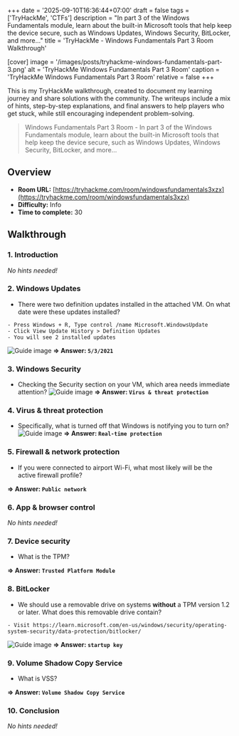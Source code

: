 +++
date = '2025-09-10T16:36:44+07:00'
draft = false
tags = ['TryHackMe', 'CTFs']
description = "In part 3 of the Windows Fundamentals module, learn about the built-in Microsoft tools that help keep the device secure, such as Windows Updates, Windows Security, BitLocker, and more..."
title = 'TryHackMe - Windows Fundamentals Part 3 Room Walkthrough'

[cover]
  image = '/images/posts/tryhackme-windows-fundamentals-part-3.png'
  alt = 'TryHackMe Windows Fundamentals Part 3 Room'
  caption = 'TryHackMe Windows Fundamentals Part 3 Room'
  relative = false
+++

This is my TryHackMe walkthrough, created to document my learning journey and share solutions with the community. The writeups include a mix of hints, step-by-step explanations, and final answers to help players who get stuck, while still encouraging independent problem-solving.

> Windows Fundamentals Part 3 Room - In part 3 of the Windows Fundamentals module, learn about the built-in Microsoft tools that help keep the device secure, such as Windows Updates, Windows Security, BitLocker, and more...

## Overview
- **Room URL:** [https://tryhackme.com/room/windowsfundamentals3xzx](https://tryhackme.com/room/windowsfundamentals3xzx)
- **Difficulty:** Info
- **Time to complete:** 30

## Walkthrough
### 1. Introduction
*No hints needed!*

### 2. Windows Updates
- There were two definition updates installed in the attached VM. On what date were these updates installed?
```
- Press Windows + R, Type control /name Microsoft.WindowsUpdate
- Click View Update History > Definition Updates
- You will see 2 installed updates
```
![Guide image](./screenshots/windows-fundamentals-3-1.png)
**=> Answer: `5/3/2021`**

### 3. Windows Security
- Checking the Security section on your VM, which area needs immediate attention?
![Guide image](./screenshots/windows-fundamentals-3-2.png)
**=> Answer: `Virus & threat protection`**

### 4. Virus &amp; threat protection
- Specifically, what is turned off that Windows is notifying you to turn on?
![Guide image](./screenshots/windows-fundamentals-3-3.png)
**=> Answer: `Real-time protection`**

### 5. Firewall &amp; network protection
- If you were connected to airport Wi-Fi, what most likely will be the active firewall profile?

**=> Answer: `Public network`**

### 6. App &amp; browser control
*No hints needed!*

### 7. Device security
- What is the TPM?

**=> Answer: `Trusted Platform Module`**

### 8. BitLocker
- <p>We should use a removable drive on systems <strong>without</strong> a TPM version 1.2 or later. What does this removable drive contain?</p>
```
- Visit https://learn.microsoft.com/en-us/windows/security/operating-system-security/data-protection/bitlocker/
```
![Guide image](./screenshots/windows-fundamentals-3-4.png)
**=> Answer: `startup key`**

### 9. Volume Shadow Copy Service
- What is VSS?

**=> Answer: `Volume Shadow Copy Service`**

### 10. Conclusion
*No hints needed!*

